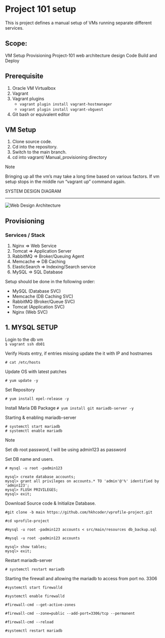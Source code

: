 # Project 101 setup

This is project defines a manual setup of VMs running separate different services.

## Scope:
VM Setup
Provisioning
Project-101 web architecture design
Code Build and Deploy

## Prerequisite
1. Oracle VM Virtualbox
1. Vagrant
1. Vagrant plugins
    - `vagrant plugin install vagrant-hostmanager`
    - `vagrant plugin install vagrant-vbguest`
1. Git bash or equivalent editor

## VM Setup
1. Clone source code.
1. Cd into the repository.
1. Switch to the main branch.
1. cd into vagrant/ Manual_provisioning directory
> [!NOTE]
> Bringing up all the vm’s may take a long time based on various factors.
If vm setup stops in the middle run “vagrant up” command again.

SYSTEM DESIGN DIAGRAM
___

![Web Design Architecture](./SysDesignDiag.drawio)

## Provisioning 
### Services / Stack
1. Nginx            =>  Web Service
2. Tomcat           =>  Application Server
3. RabbitMQ         =>  Broker/Queuing Agent
4. Memcache         =>  DB Caching
5. ElasticSearch    =>  Indexing/Search service
6. MySQL            =>  SQL Database

Setup should be done in the following order:
* MySQL
(Database SVC)
* Memcache (DB Caching SVC)
* RabbitMQ (Broker/Queue SVC)
* Tomcat
(Application SVC)
* Nginx
(Web SVC)


## 1. MYSQL SETUP


Login to the db vm
<br/>`$ vagrant ssh db01`

Verify Hosts entry, if entries missing update the it with IP and hostnames

`# cat /etc/hosts`

Update OS with latest patches

`# yum update -y`

Set Repository

`# yum install epel-release -y`

Install Maria DB Package
`# yum install git mariadb-server -y`

Starting & enabling mariadb-server

```
# systemctl start mariadb
# systemctl enable mariadb
```

> [!NOTE]
> Set db root password, I will be using admin123 as password

Set DB name and users.

`# mysql -u root -padmin123`

```
mysql> create database accounts;
mysql> grant all privileges on accounts.* TO 'admin'@'%' identified by 'admin123';
mysql> FLUSH PRIVILEGES;
mysql> exit;
```
Download Source code & Initialize Database.
```
#git clone -b main https://github.com/hkhcoder/vprofile-project.git

#cd vprofile-project

#mysql -u root -padmin123 accounts < src/main/resources db_backup.sql

#mysql -u root -padmin123 accounts
```
```
mysql> show tables;
mysql> exit;
```
Restart mariadb-server

`# systemctl restart mariadb`

Starting the firewall and allowing the mariadb to access from port no. 3306
```
#systemctl start firewalld

#systemctl enable firewalld

#firewall-cmd --get-active-zones

#firewall-cmd --zone=public --add-port=3306/tcp --permanent

#firewall-cmd --reload

#systemctl restart mariadb
```